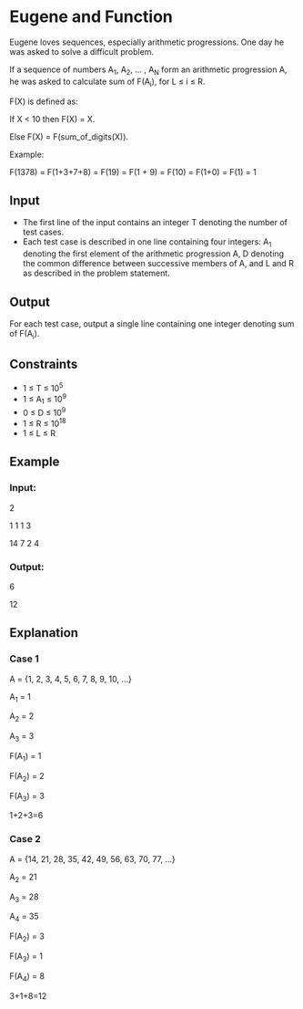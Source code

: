 # Eugene and Function

Eugene loves sequences, especially arithmetic progressions. One day he was asked to solve a difficult problem.

If a sequence of numbers A<sub>1</sub>, A<sub>2</sub>, ... , A<sub>N</sub> form an arithmetic progression A, he was asked to 
calculate sum of F(A<sub>i</sub>), for L ≤ i ≤ R.

F(X) is defined as:

If X < 10 then F(X) = X.

Else F(X) = F(sum_of_digits(X)).

Example:

F(1378) = F(1+3+7+8) = F(19) = F(1 + 9) = F(10) = F(1+0) = F(1) = 1

## Input

- The first line of the input contains an integer T denoting the number of test cases.
- Each test case is described in one line containing four integers: 
A<sub>1</sub> denoting the first element of the arithmetic progression A, D denoting the common difference between successive members of A, 
and L and R as described in the problem statement.

## Output

For each test case, output a single line containing one integer denoting sum of F(A<sub>i</sub>).

## Constraints

- 1 ≤ T ≤ 10<sup>5</sup>
- 1 ≤ A<sub>1</sub> ≤ 10<sup>9</sup>
- 0 ≤ D ≤ 10<sup>9</sup>
- 1 ≤ R ≤ 10<sup>18</sup>
- 1 ≤ L ≤ R

## Example

### Input:

2

1 1 1 3

14 7 2 4

### Output:

6

12

## Explanation

### Case 1

A = {1, 2, 3, 4, 5, 6, 7, 8, 9, 10, ...}

A<sub>1</sub> = 1

A<sub>2</sub> = 2

A<sub>3</sub> = 3

F(A<sub>1</sub>) = 1

F(A<sub>2</sub>) = 2

F(A<sub>3</sub>) = 3

1+2+3=6

### Case 2

A = {14, 21, 28, 35, 42, 49, 56, 63, 70, 77, ...}

A<sub>2</sub> = 21

A<sub>3</sub> = 28

A<sub>4</sub> = 35

F(A<sub>2</sub>) = 3

F(A<sub>3</sub>) = 1

F(A<sub>4</sub>) = 8

3+1+8=12

